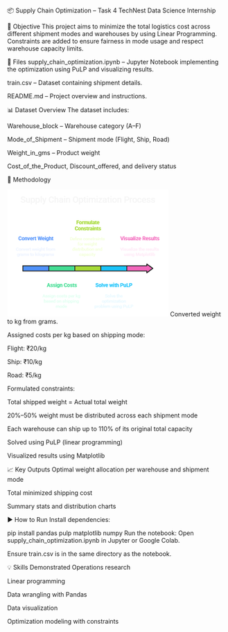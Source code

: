 📦 Supply Chain Optimization – Task 4
TechNest Data Science Internship

📝 Objective
This project aims to minimize the total logistics cost across different shipment modes and warehouses by using Linear Programming. Constraints are added to ensure fairness in mode usage and respect warehouse capacity limits.

📁 Files
supply_chain_optimization.ipynb – Jupyter Notebook implementing the optimization using PuLP and visualizing results.

train.csv – Dataset containing shipment details.

README.md – Project overview and instructions.

📊 Dataset Overview
The dataset includes:

Warehouse_block – Warehouse category (A–F)

Mode_of_Shipment – Shipment mode (Flight, Ship, Road)

Weight_in_gms – Product weight

Cost_of_the_Product, Discount_offered, and delivery status

🔧 Methodology

![Optimization Process](Task4-visual_selection.png)
Converted weight to kg from grams.

Assigned costs per kg based on shipping mode:

Flight: ₹20/kg

Ship: ₹10/kg

Road: ₹5/kg

Formulated constraints:

Total shipped weight = Actual total weight

20%–50% weight must be distributed across each shipment mode

Each warehouse can ship up to 110% of its original total capacity

Solved using PuLP (linear programming)

Visualized results using Matplotlib

📈 Key Outputs
Optimal weight allocation per warehouse and shipment mode

Total minimized shipping cost

Summary stats and distribution charts

▶️ How to Run
Install dependencies:

pip install pandas pulp matplotlib numpy
Run the notebook:
Open supply_chain_optimization.ipynb in Jupyter or Google Colab.

Ensure train.csv is in the same directory as the notebook.

💡 Skills Demonstrated
Operations research

Linear programming

Data wrangling with Pandas

Data visualization

Optimization modeling with constraints
